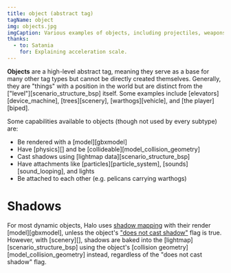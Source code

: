 ```yaml
---
title: object (abstract tag)
tagName: object
img: objects.jpg
imgCaption: Various examples of objects, including projectiles, weapons, and units.
thanks:
  - to: Satania
    for: Explaining acceleration scale.
---
```


**Objects** are a high-level abstract tag, meaning they serve as a base for many other tag types but cannot be directly created themselves. Generally, they are "things" with a position in the world but are distinct from the ["level"][scenario_structure_bsp] itself. Some examples include [elevators][device_machine], [trees][scenery], [warthogs][vehicle], and [the player][biped].

Some capabilities available to objects (though not used by every subtype) are:

* Be rendered with a [model][gbxmodel]
* Have [physics][] and be [collideable][model_collision_geometry]
* Cast shadows using [lightmap data][scenario_structure_bsp]
* Have attachments like [particles][particle_system], [sounds][sound_looping], and lights
* Be attached to each other (e.g. pelicans carrying warthogs)

# Shadows
For most dynamic objects, Halo uses [shadow mapping][shadow-mapping] with their render [model][gbxmodel], unless the object's ["does not cast shadow"](#structure-and-fields) flag is true. However, with [scenery][], shadows are baked into the [lightmap][scenario_structure_bsp] using the object's [collision geometry][model_collision_geometry] instead, regardless of the "does not cast shadow" flag.

[shadow-mapping]: https://en.wikipedia.org/wiki/Shadow_mapping
